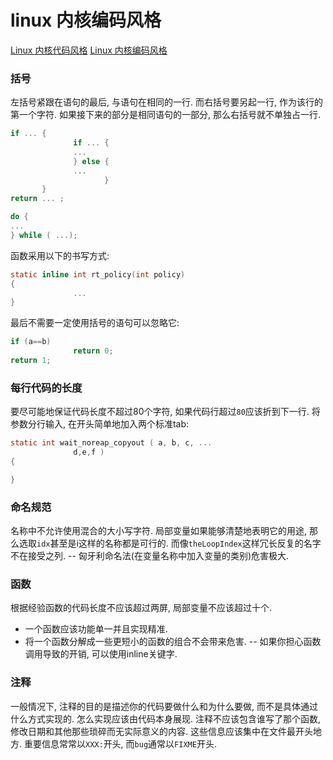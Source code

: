# linux 内核编码风格

[Linux 内核代码风格](https://www.kernel.org/doc/html/latest/translations/zh_CN/process/coding-style.html)
[Linux 内核编码风格](https://zhuanlan.zhihu.com/p/330280764)

### 括号

左括号紧跟在语句的最后, 与语句在相同的一行. 而右括号要另起一行, 作为该行的第一个字符.
如果接下来的部分是相同语句的一部分, 那么右括号就不单独占一行.

```c
if ... {
              if ... {
              ...
              } else {
              ...
                     }
       }
return ... ;

do {
...
} while ( ...);
```

函数采用以下的书写方式:

```c
static inline int rt_policy(int policy)
{
              ...
}
```

最后不需要一定使用括号的语句可以忽略它:

```c
if (a==b)
              return 0;
return 1;
```

### 每行代码的长度

要尽可能地保证代码长度不超过80个字符, 如果代码行超过`80`应该折到下一行.
将参数分行输入, 在开头简单地加入两个标准tab:

```c
static int wait_noreap_copyout ( a, b, c, ...
              d,e,f )
{

}
```

### 命名规范

名称中不允许使用混合的大小写字符.
局部变量如果能够清楚地表明它的用途, 那么选取`idx`甚至是i这样的名称都是可行的.
而像`theLoopIndex`这样冗长反复的名字不在接受之列.  -- 匈牙利命名法(在变量名称中加入变量的类别)危害极大.

### 函数

根据经验函数的代码长度不应该超过两屏, 局部变量不应该超过十个.

+ 一个函数应该功能单一并且实现精准.
+ 将一个函数分解成一些更短小的函数的组合不会带来危害.  -- 如果你担心函数调用导致的开销, 可以使用inline关键字.

### 注释

一般情况下, 注释的目的是描述你的代码要做什么和为什么要做, 而不是具体通过什么方式实现的. 怎么实现应该由代码本身展现.
注释不应该包含谁写了那个函数, 修改日期和其他那些琐碎而无实际意义的内容. 这些信息应该集中在文件最开头地方.
重要信息常常以`XXX:`开头, 而`bug`通常以`FIXME`开头.
